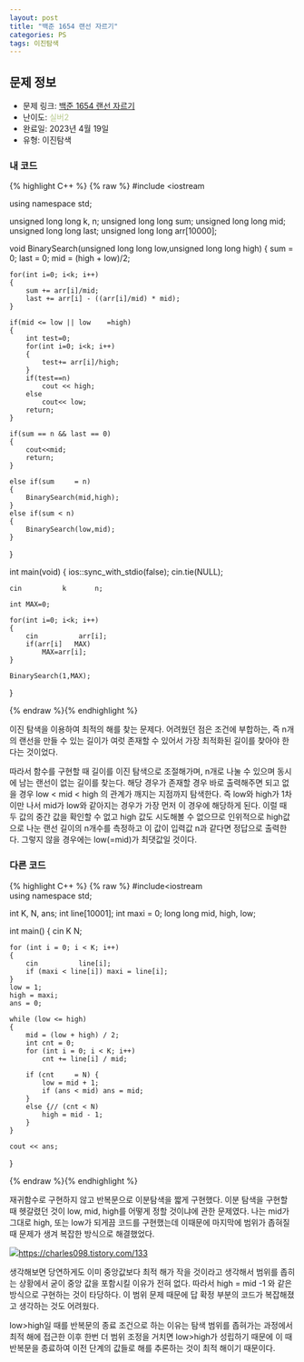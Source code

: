 ```yaml
---
layout: post
title: "백준 1654 랜선 자르기"
categories: PS
tags: 이진탐색
---
```


## 문제 정보
- 문제 링크: [백준 1654 랜선 자르기](https://www.acmicpc.net/problem/1654)
- 난이도: <span style="color:#B5C78A">실버2</span>
- 완료일: 2023년 4월 19일
- 유형: 이진탐색

### 내 코드

{% highlight C++ %} {% raw %}
#include <iostream	

using namespace std;

unsigned long long k, n;
unsigned long long sum;
unsigned long long mid;
unsigned long long last;
unsigned long long arr[10000];

void BinarySearch(unsigned long long low,unsigned long long high)
{
	sum = 0;
	last = 0;
	mid = (high + low)/2;
	
	for(int i=0; i<k; i++)
	{
		sum += arr[i]/mid;
		last += arr[i] - ((arr[i]/mid) * mid);
	}
	
	if(mid <= low || low	=high)
	{
		int test=0;
		for(int i=0; i<k; i++)
		{
			test+= arr[i]/high;
		}
		if(test==n)
			cout << high;
		else
			cout<< low;
		return;
	}
	
	if(sum == n && last == 0)
	{
		cout<<mid;
		return;
	}

	else if(sum 	= n)
	{
		BinarySearch(mid,high);
	}	
	else if(sum < n)
	{
		BinarySearch(low,mid);
	}
	
}

int main(void)
{
	ios::sync_with_stdio(false); cin.tie(NULL);
	
	cin 		 k 		 n;
	
	int MAX=0;
	
	for(int i=0; i<k; i++)
	{
		cin 		 arr[i];
		if(arr[i]	MAX)
			MAX=arr[i];
	}
	
	BinarySearch(1,MAX);
}

{% endraw %}{% endhighlight %}

이진 탐색을 이용하여 최적의 해를 찾는 문제다. 어려웠던 점은 조건에 부합하는, 즉 n개의 랜선을 만들 수 있는 길이가 여럿 존재할 수 있어서 가장 최적화된 길이를 찾아야 한다는 것이었다.

따라서 함수를 구현할 때 길이를 이진 탐색으로 조절해가며, n개로 나눌 수 있으며 동시에 남는 랜선이 없는 길이를 찾는다. 해당 경우가 존재할 경우 바로 출력해주면 되고 없을 경우 low < mid < high 의 관계가 깨지는 지점까지 탐색한다. 즉 low와 high가 1차이만 나서 mid가 low와 같아지는 경우가 가장 먼저 이 경우에 해당하게 된다. 이럴 때 두 값의 중간 값을 확인할 수 없고 high 값도 시도해볼 수 없으므로 인위적으로 high값으로 나눈 랜선 길이의 n개수를 측정하고 이 값이 입력값 n과 같다면 정답으로 출력한다. 그렇지 않을 경우에는 low(=mid)가 최댓값일 것이다.

### 다른 코드

{% highlight C++ %} {% raw %}
#include<iostream	
using namespace std;

int K, N, ans;
int line[10001];
int  maxi = 0;
long long mid, high, low;

int main()
{
	cin 		 K 		 N;
	
	for (int i = 0; i < K; i++)
	{
		cin 		 line[i];
		if (maxi < line[i]) maxi = line[i];
	}
	low = 1;
	high = maxi;
	ans = 0;

	while (low <= high)
	{
		mid = (low + high) / 2;
		int cnt = 0;
		for (int i = 0; i < K; i++)
			cnt += line[i] / mid;

		if (cnt 	= N) {
			low = mid + 1;
			if (ans < mid) ans = mid;
		}
		else {// (cnt < N)
			high = mid - 1;
		}
	}
	
	cout << ans;
}

{% endraw %}{% endhighlight %}

재귀함수로 구현하지 않고 반복문으로 이분탐색을 짧게 구현했다. 이분 탐색을 구현할 때 헷갈렸던 것이 low, mid, high를 어떻게 정할 것이냐에 관한 문제였다. 나는 mid가 그대로 high, 또는 low가 되게끔 코드를 구현했는데 이때문에 마지막에 범위가 좁혀질 때 문제가 생겨 복잡한 방식으로 해결했었다.

[![](Untitled%207.png)](<Untitled%207.png>)<https://charles098.tistory.com/133>

생각해보면 당연하게도 이미 중앙값보다 최적 해가 작을 것이라고 생각해서 범위를 좁히는 상황에서 굳이 중앙 값을 포함시킬 이유가 전혀 없다. 따라서 high = mid -1 와 같은 방식으로 구현하는 것이 타당하다. 이 범위 문제 때문에 답 확정 부분의 코드가 복잡해졌고 생각하는 것도 어려웠다.

low>high일 때를 반복문의 종료 조건으로 하는 이유는 탐색 범위를 좁혀가는 과정에서 최적 해에 접근한 이후 한번 더 범위 조정을 거치면 low>high가 성립하기 때문에 이 때 반복문을 종료하여 이전 단계의 값들로 해를 추론하는 것이 최적 해이기 때문이다.
